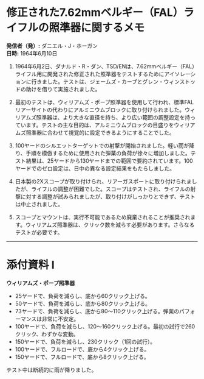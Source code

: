 # 修正された7.62mmベルギー（FAL）ライフルの照準器に関するメモ

**発信者（発）:** ダニエル・J・ホーガン  
**日時:** 1964年6月10日  

1. 1964年6月2日、ダナルド・R・ダン、TSD/ENは、7.62mmベルギー（FAL）ライフル用に開発された修正された照準器をテストするためにアイソレーションに行きました。テストは、ジェームズ・カーブとグレン・ウィンストッドの助けを借りて実施されました。

2. 最初のテストは、ウィリアムズ・ポープ照準器を使用して行われ、標準FALリアーサイトの代わりにアルミニウムブロックに取り付けられました。ウィリアムズ照準器は、より大きな直径を持ち、より広い範囲の調整設定を持っています。テストの主な目的は、アルミニウムブロックの目盛りをウィリアムズ照準器に合わせて視覚的に設定できるようにすることでした。

3. 100ヤードのシルエットターゲットでの射撃が開始されました。軽い雨が降り、手順を模倣するために使用された弾薬の負荷が徐々に増加しました。テスト結果は、25ヤードから130ヤードまでの範囲で要約されています。100ヤードでのゼロ設定は、日中の異なる設定結果をもたらしました。

4. 日本製の2Xスコープが取り付けられ、リアーガスポートに取り付けられましたが、ライフルの調整が困難でした。スコープはテストされ、ライフルの射撃に対する調整が試みられましたが、取り付けがしっかりとできず、テストは中止されました。

5. スコープとマウントは、実行不可能であるため廃棄されることが推奨されます。ウィリアムズ照準器は、クリック数を減らす必要があります。さらなるテストが必要です。

---

# 添付資料 I

**ウィリアムズ・ポープ照準器**

- 25ヤードで、負荷を減らし、底から60クリック上げる。
- 50ヤードで、負荷を減らし、底から80クリック上げる。
- 73ヤードで、負荷を減らし、底から80〜110クリック上げる。弾薬のパフォーマンスは非常に不安定。
- 100ヤードで、負荷を減らし、120〜160クリック上げる。最初の試行で260クリック、わずかな変動。
- 150ヤードで、負荷を減らし、230クリック（1回の試行）。
- 100ヤードで、フルロードで、底から4クリック上げる。
- 150ヤードで、フルロードで、底から8クリック上げる。

テスト中は断続的に雨が降りました。